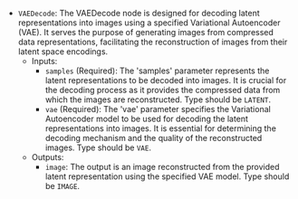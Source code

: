 - `VAEDecode`: The VAEDecode node is designed for decoding latent representations into images using a specified Variational Autoencoder (VAE). It serves the purpose of generating images from compressed data representations, facilitating the reconstruction of images from their latent space encodings.
    - Inputs:
        - `samples` (Required): The 'samples' parameter represents the latent representations to be decoded into images. It is crucial for the decoding process as it provides the compressed data from which the images are reconstructed. Type should be `LATENT`.
        - `vae` (Required): The 'vae' parameter specifies the Variational Autoencoder model to be used for decoding the latent representations into images. It is essential for determining the decoding mechanism and the quality of the reconstructed images. Type should be `VAE`.
    - Outputs:
        - `image`: The output is an image reconstructed from the provided latent representation using the specified VAE model. Type should be `IMAGE`.
